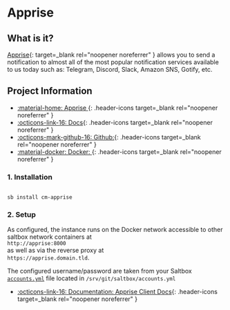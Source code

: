 # Apprise

## What is it?

[Apprise](https://github.com/caronc/apprise){: target=_blank rel="noopener noreferrer" } allows you to send a notification to almost all of the most popular notification services available to us today such as: Telegram, Discord, Slack, Amazon SNS, Gotify, etc.

## Project Information

- [:material-home: Apprise ](https://github.com/caronc/apprise){: .header-icons target=_blank rel="noopener noreferrer" }
- [:octicons-link-16: Docs](https://github.com/caronc/apprise/wiki){: .header-icons target=_blank rel="noopener noreferrer" }
- [:octicons-mark-github-16: Github:](https://github.com/caronc/apprise){: .header-icons target=_blank rel="noopener noreferrer" }
- [:material-docker: Docker: ](https://hub.docker.com/r/caronc/apprise){: .header-icons target=_blank rel="noopener noreferrer" }

### 1. Installation

``` shell

sb install cm-apprise

```

### 2. Setup

As configured, the instance runs on the Docker network accessible to other saltbox network containers at <br />
`http://apprise:8000` <br />
as well as via the reverse proxy at <br />
`https://apprise.domain.tld`.

The configured username/password are taken from your Saltbox [`accounts.yml`](../../../saltbox/install/install/#configuration) file located in `/srv/git/saltbox/accounts.yml`

- [:octicons-link-16: Documentation: Apprise Client Docs](https://github.com/caronc/apprise/wiki){: .header-icons target=_blank rel="noopener noreferrer" }
